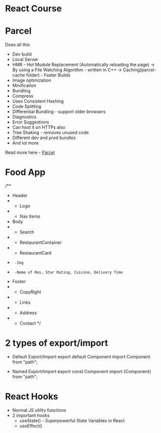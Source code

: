 # React Course

# Parcel

Does all this

- Dev build
- Local Server
- HMR - Hot Module Replacement (Automatically reloading the page)
  -> By using a File Watching Algorithm - written in C++
  -> Caching(parcel-cache folder) - Faster Builds
- Image optimization
- Minification
- Bundling
- Compress
- Uses Consistent Hashing
- Code Splitting
- Differential Bundling - support older browsers
- Diagnostics
- Error Suggestions
- Can host it on HTTPs also
- Tree Shaking - removes unused code
- Different dev and prod bundles
- And lot more

Read more here - [Parcel](https://parceljs.org/)

# Food App

/\*\*

- Header
- - Logo
- - Nav Items
- Body
- - Search
- - RestaurantContainer
- - RestaurantCard
-      -Img
-      -Name of Res, Star Rating, Cuisine, Delivery Time
- Footer
- - CopyRight
- - Links
- - Address
- - Contact
    \*/

# 2 types of export/import

- Default Export/Import
  export default Component
  import Component from "path";

- Named Export/Import
  export const Component
  import {Component} from "path";

# React Hooks

- Normal JS utility functions
- 2 important hooks
  - useState() - Superpowerful State Variables in React
  - useEffect()
